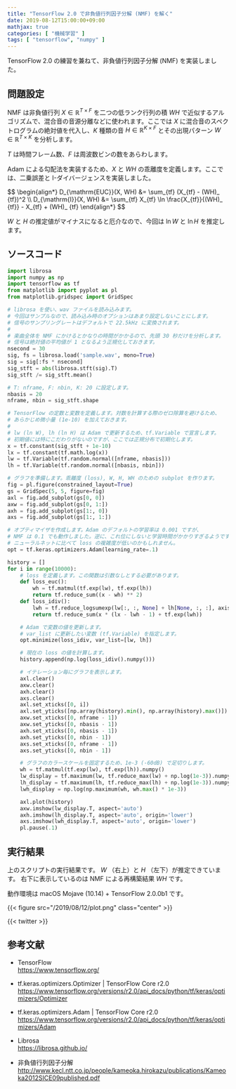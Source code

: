 ```yaml
---
title: "TensorFlow 2.0 で非負値行列因子分解 (NMF) を解く"
date: 2019-08-12T15:00:00+09:00
mathjax: true
categories: [ "機械学習" ]
tags: [ "tensorflow", "numpy" ]
---
```


TensorFlow 2.0 の練習を兼ねて、非負値行列因子分解 (NMF) を実装しました。

## 問題設定

NMF は非負値行列 $X \in \mathbb{R}^{T \times F}$ を二つの低ランク行列の積 $WH$ で近似するアルゴリズムで、混合音の音源分離などに使われます。ここでは $X$ に混合音のスペクトログラムの絶対値を代入し、$K$ 種類の音 $H \in \mathbb{R}^{K \times F}$ とその出現パターン $W \in \mathbb{R}^{T \times K}$ を分析します。

$T$ は時間フレーム数、$F$ は周波数ビンの数をあらわします。

Adam による勾配法を実装するため、$X$ と $WH$ の乖離度を定義します。ここでは、二乗誤差と I-ダイバージェンスを実装しました。

<p>
<div style="overflow-x: scroll;">
$$
\begin{align*}
D_{\mathrm{EUC}}(X, WH) &= \sum_{tf} (X_{tf} - (WH)_ {tf})^2 \\
D_{\mathrm{I}}(X, WH) &= \sum_{tf} X_{tf} \ln \frac{X_{tf}}{(WH)_ {tf}} - X_{tf} + (WH)_ {tf}
\end{align*}
$$
</div>
</p>

$W$ と $H$ の推定値がマイナスになると厄介なので、今回は $\ln W$ と $\ln H$ を推定します。

## ソースコード

```python
import librosa
import numpy as np
import tensorflow as tf
from matplotlib import pyplot as pl
from matplotlib.gridspec import GridSpec

# librosa を使い、wav ファイルを読み込みます。
# 今回はサンプルなので、読み込み時のオプションはあまり設定しないことにします。
# 信号のサンプリングレートはデフォルトで 22.5kHz に変換されます。
#
# 楽曲全体を NMF にかけるとかなりの時間がかかるので、先頭 30 秒だけを分析します。
# 信号は絶対値の平均値が 1 となるよう正規化しておきます。
nsecond = 30
sig, fs = librosa.load('sample.wav', mono=True)
sig = sig[:fs * nsecond]
sig_stft = abs(librosa.stft(sig).T)
sig_stft /= sig_stft.mean()

# T: nframe, F: nbin, K: 20 に設定します。
nbasis = 20
nframe, nbin = sig_stft.shape

# TensorFlow の定数と変数を定義します。対数を計算する際のゼロ除算を避けるため、
# あらかじめ微小量 (1e-10) を加えておきます。
#
# lw (ln W), lh (ln H) は Adam で更新するため、tf.Variable で宣言します。
# 初期値には特にこだわりがないのですが、ここでは正規分布で初期化します。
x = tf.constant(sig_stft + 1e-10)
lx = tf.constant(tf.math.log(x))
lw = tf.Variable(tf.random.normal([nframe, nbasis]))
lh = tf.Variable(tf.random.normal([nbasis, nbin]))

# グラフを準備します。乖離度 (loss), W, H, WH のための subplot を作ります。
fig = pl.figure(constrained_layout=True)
gs = GridSpec(5, 5, figure=fig)
axl = fig.add_subplot(gs[0, 0])
axw = fig.add_subplot(gs[0, 1:])
axh = fig.add_subplot(gs[1:, 0])
axs = fig.add_subplot(gs[1:, 1:])

# オプティマイザを作成します。Adam のデフォルトの学習率は 0.001 ですが、
# NMF は 0.1 でも動作しました。逆に、これ位にしないと学習時間がかかりすぎるようです。
# ニューラルネットに比べて loss の複雑度が低いのかもしれません。
opt = tf.keras.optimizers.Adam(learning_rate=.1)

history = []
for i in range(10000):
    # loss を定義します。この関数は引数なしとする必要があります。
    def loss_euc():
        wh = tf.matmul(tf.exp(lw), tf.exp(lh))
        return tf.reduce_sum((x - wh) ** 2)
    def loss_idiv():
        lwh = tf.reduce_logsumexp(lw[:, :, None] + lh[None, :, :], axis=1)
        return tf.reduce_sum(x * (lx - lwh - 1) + tf.exp(lwh))

    # Adam で変数の値を更新します。
    # var_list に更新したい変数 (tf.Variable) を指定します。
    opt.minimize(loss_idiv, var_list=[lw, lh])

    # 現在の loss の値を計算します。
    history.append(np.log(loss_idiv().numpy()))

    # イテレーション毎にグラフを表示します。
    axl.clear()
    axw.clear()
    axh.clear()
    axs.clear()
    axl.set_xticks([0, i])
    axl.set_yticks([np.array(history).min(), np.array(history).max()])
    axw.set_xticks([0, nframe - 1])
    axw.set_yticks([0, nbasis - 1])
    axh.set_xticks([0, nbasis - 1])
    axh.set_yticks([0, nbin - 1])
    axs.set_xticks([0, nframe - 1])
    axs.set_yticks([0, nbin - 1])

    # グラフのカラースケールを固定するため、1e-3 (-60dB) で足切りします。
    wh = tf.matmul(tf.exp(lw), tf.exp(lh)).numpy()
    lw_display = tf.maximum(lw, tf.reduce_max(lw) + np.log(1e-3)).numpy()
    lh_display = tf.maximum(lh, tf.reduce_max(lh) + np.log(1e-3)).numpy()
    lwh_display = np.log(np.maximum(wh, wh.max() * 1e-3))

    axl.plot(history)
    axw.imshow(lw_display.T, aspect='auto')
    axh.imshow(lh_display.T, aspect='auto', origin='lower')
    axs.imshow(lwh_display.T, aspect='auto', origin='lower')
    pl.pause(.1)
```

## 実行結果
上のスクリプトの実行結果です。
$W$ （右上）と $H$ （左下）が推定できています。
右下に表示しているのは NMF による再構築結果 $WH$ です。

動作環境は macOS Mojave (10.14) + TensorFlow 2.0.0b1 です。

{{< figure src="/2019/08/12/plot.png" class="center" >}}

{{< twitter >}}

## 参考文献
- TensorFlow<br />
  <span style="word-break: break-all;">
  https://www.tensorflow.org/
  </span>

- tf.keras.optimizers.Optimizer | TensorFlow Core r2.0<br />
  <span style="word-break: break-all;">
  https://www.tensorflow.org/versions/r2.0/api_docs/python/tf/keras/optimizers/Optimizer
  </span>

- tf.keras.optimizers.Adam | TensorFlow Core r2.0<br />
  <span style="word-break: break-all;">
  https://www.tensorflow.org/versions/r2.0/api_docs/python/tf/keras/optimizers/Adam
  </span>

- Librosa<br />
  <span style="word-break: break-all;">
  https://librosa.github.io/
  </span>

- 非負値行列因子分解<br />
  <span style="word-break: break-all;">
  http://www.kecl.ntt.co.jp/people/kameoka.hirokazu/publications/Kameoka2012SICE09published.pdf
  </span>
